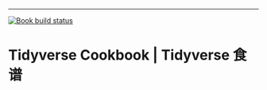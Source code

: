 ---

[![Book build status](https://github.com/XiangyunHuang/tidyverse-cookbook/workflows/bookdown/badge.svg?event=push)](https://github.com/XiangyunHuang/tidyverse-cookbook/actions?workflow=bookdown)

# Tidyverse Cookbook | Tidyverse 食谱

